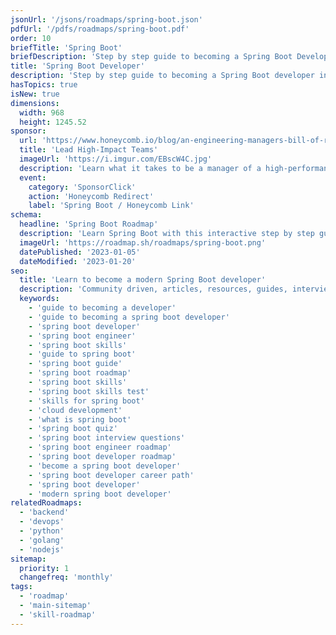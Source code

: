 ```yaml
---
jsonUrl: '/jsons/roadmaps/spring-boot.json'
pdfUrl: '/pdfs/roadmaps/spring-boot.pdf'
order: 10
briefTitle: 'Spring Boot'
briefDescription: 'Step by step guide to becoming a Spring Boot Developer in 2023'
title: 'Spring Boot Developer'
description: 'Step by step guide to becoming a Spring Boot developer in 2023'
hasTopics: true
isNew: true
dimensions:
  width: 968
  height: 1245.52
sponsor:
  url: 'https://www.honeycomb.io/blog/an-engineering-managers-bill-of-rights-and-responsibilities?utm_medium=paid-sponsorship&utm_source=insight-partners&utm_campaign=plg_insightpartners_paidsponsorship'
  title: 'Lead High-Impact Teams'
  imageUrl: 'https://i.imgur.com/EBscW4C.jpg'
  description: 'Learn what it takes to be a manager of a high-performance engineering team.'
  event:
    category: 'SponsorClick'
    action: 'Honeycomb Redirect'
    label: 'Spring Boot / Honeycomb Link'
schema:
  headline: 'Spring Boot Roadmap'
  description: 'Learn Spring Boot with this interactive step by step guide in 2023. We also have resources and short descriptions attached to the roadmap items so you can get everything you want to learn in one place.'
  imageUrl: 'https://roadmap.sh/roadmaps/spring-boot.png'
  datePublished: '2023-01-05'
  dateModified: '2023-01-20'
seo:
  title: 'Learn to become a modern Spring Boot developer'
  description: 'Community driven, articles, resources, guides, interview questions, quizzes for spring boot development. Learn to become a modern Spring Boot developer by following the steps, skills, resources and guides listed in this roadmap.'
  keywords:
    - 'guide to becoming a developer'
    - 'guide to becoming a spring boot developer'
    - 'spring boot developer'
    - 'spring boot engineer'
    - 'spring boot skills'
    - 'guide to spring boot'
    - 'spring boot guide'
    - 'spring boot roadmap'
    - 'spring boot skills'
    - 'spring boot skills test'
    - 'skills for spring boot'
    - 'cloud development'
    - 'what is spring boot'
    - 'spring boot quiz'
    - 'spring boot interview questions'
    - 'spring boot engineer roadmap'
    - 'spring boot developer roadmap'
    - 'become a spring boot developer'
    - 'spring boot developer career path'
    - 'spring boot developer'
    - 'modern spring boot developer'
relatedRoadmaps:
  - 'backend'
  - 'devops'
  - 'python'
  - 'golang'
  - 'nodejs'
sitemap:
  priority: 1
  changefreq: 'monthly'
tags:
  - 'roadmap'
  - 'main-sitemap'
  - 'skill-roadmap'
---
```


